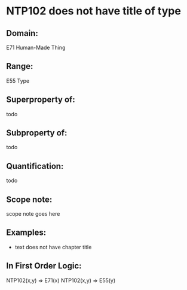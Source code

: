 # NTP102 does not have title of type

## Domain: 

E71 Human-Made Thing

## Range: 

E55 Type

## Superproperty of: 

todo

## Subproperty of: 

todo

## Quantification: 

todo

## Scope note: 

scope note goes here

## Examples: 

* text does not have chapter title

## In First Order Logic: 

NTP102(x,y) ⇒ E71(x)
NTP102(x,y) ⇒ E55(y)

